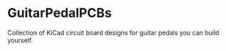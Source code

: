 # GuitarPedalPCBs
Collection of KiCad circuit board designs for guitar pedals you can build yourself.
